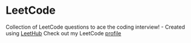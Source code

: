# LeetCode
Collection of LeetCode questions to ace the coding interview! - Created using [LeetHub](https://github.com/QasimWani/LeetHub)
Check out my LeetCode [profile](https://leetcode.com/sohilzidan/)
